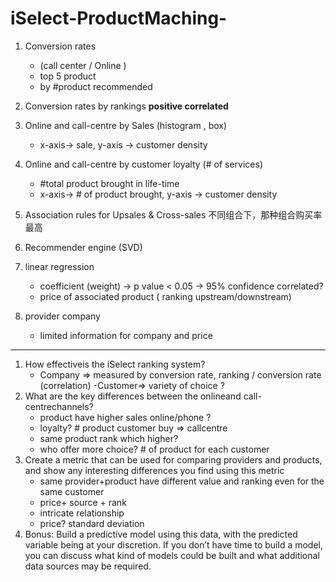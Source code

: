 # iSelect-ProductMaching-

1. Conversion rates 
	* (call center / Online )
	* top 5 product 
	* by #product recommended 

2. Conversion rates by rankings
   **positive correlated** 


3. Online and call-centre by Sales (histogram , box)
	* x-axis-> sale, y-axis -> customer density 

4. Online and call-centre by customer loyalty (# of services)
	* #total product brought in life-time 
	* x-axis-> # of product brought, y-axis -> customer density  

5. Association rules for Upsales & Cross-sales
	不同组合下，那种组合购买率最高

4. Recommender engine (SVD)

5. linear regression 
	* coefficient (weight) -> p value < 0.05 -> 95% confidence correlated? 
	* price of associated product ( ranking upstream/downstream)

6. provider company  
	* limited information for company and price 
___

1. How effectiveis the iSelect ranking system?
    - Company => measured by conversion rate, ranking / conversion rate (correlation)
    -Customer=> variety of choice ?
2. What are the key differences between the onlineand call-centrechannels?
     - product have higher sales online/phone ?
     - loyalty? # product customer buy => callcentre
     - same product rank which higher?
     - who offer more choice? # of product for each customer
3. Create a metric that can be used for comparing providers and products, and show any interesting differences you find using this metric
    - same provider+product have different value and ranking even for the same customer
    - price+ source + rank
    - intricate relationship
    - price? standard deviation
4. Bonus: Build a predictive model using this data, with the predicted variable being at your discretion.  If you don’t have time to build a model, you can discuss what kind of models could be built and what additional data sources may be required.

